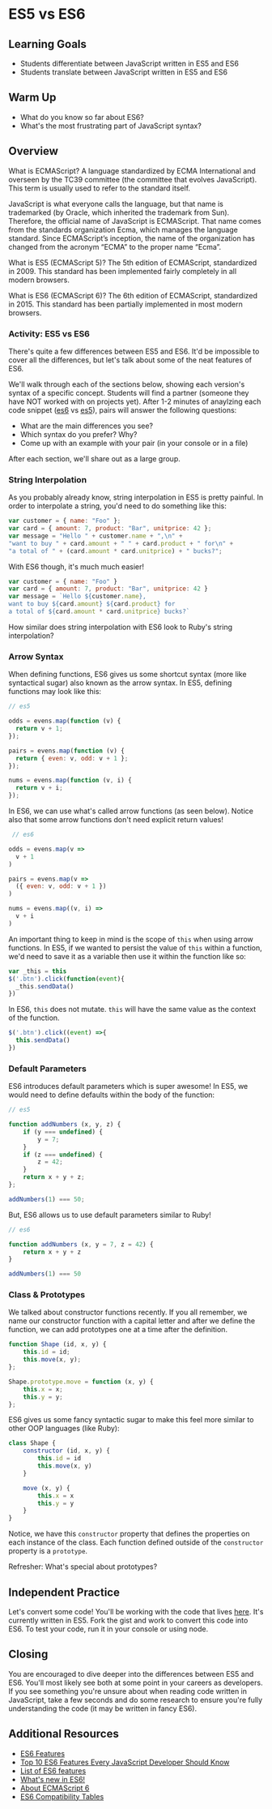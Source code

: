 # ES5 vs ES6

## Learning Goals
* Students differentiate between JavaScript written in ES5 and ES6
* Students translate between JavaScript written in ES5 and ES6

## Warm Up
* What do you know so far about ES6?
* What's the most frustrating part of JavaScript syntax?

## Overview

What is ECMAScript? A language standardized by ECMA International and overseen by the TC39 committee (the committee that evolves JavaScript). This term is usually used to refer to the standard itself.

JavaScript is what everyone calls the language, but that name is trademarked (by Oracle, which inherited the trademark from Sun). Therefore, the official name of JavaScript is ECMAScript. That name comes from the standards organization Ecma, which manages the language standard. Since ECMAScript’s inception, the name of the organization has changed from the acronym “ECMA” to the proper name “Ecma”.

What is ES5 (ECMAScript 5)? The 5th edition of ECMAScript, standardized in 2009. This standard has been implemented fairly completely in all modern browsers.

What is ES6 (ECMAScript 6)? The 6th edition of ECMAScript, standardized in 2015. This standard has been partially implemented in most modern browsers. 

### Activity: ES5 vs ES6

There's quite a few differences between ES5 and ES6. It'd be impossible to cover all the differences, but let's talk about some of the neat features of ES6. 

We'll walk through each of the sections below, showing each version's syntax of a specific concept. Students will find a partner (someone they have NOT worked with on projects yet). After 1-2 minutes of anaylzing each code snippet ([es6](https://gist.github.com/case-eee/c21d882ce240215c8c7496a0d4408c7c) vs [es5](https://gist.github.com/case-eee/54c79fd84445e24cb017b6de17e455fa)), pairs will answer the following questions:

* What are the main differences you see?
* Which syntax do you prefer? Why?
* Come up with an example with your pair (in your console or in a file)

After each section, we'll share out as a large group.

### String Interpolation

As you probably already know, string interpolation in ES5 is pretty painful. In order to interpolate a string, you'd need to do something like this:

```js
var customer = { name: "Foo" };
var card = { amount: 7, product: "Bar", unitprice: 42 };
var message = "Hello " + customer.name + ",\n" +
"want to buy " + card.amount + " " + card.product + " for\n" +
"a total of " + (card.amount * card.unitprice) + " bucks?";
```

With ES6 though, it's much much easier!

```js
var customer = { name: "Foo" }
var card = { amount: 7, product: "Bar", unitprice: 42 }
var message = `Hello ${customer.name},
want to buy ${card.amount} ${card.product} for
a total of ${card.amount * card.unitprice} bucks?`
```

How similar does string interpolation with ES6 look to Ruby's string interpolation?

### Arrow Syntax

When defining functions, ES6 gives us some shortcut syntax (more like syntactical sugar) also known as the arrow syntax. In ES5, defining functions may look like this:

```js
// es5

odds = evens.map(function (v) { 
  return v + 1; 
});

pairs = evens.map(function (v) {   
  return { even: v, odd: v + 1 }; 
});

nums = evens.map(function (v, i) { 
  return v + i; 
});

```

In ES6, we can use what's called arrow functions (as seen below). Notice also that some arrow functions don't need explicit return values!

```js
 // es6

odds = evens.map(v => 
  v + 1
)

pairs = evens.map(v => 
  ({ even: v, odd: v + 1 })
)

nums = evens.map((v, i) => 
  v + i
)
```

An important thing to keep in mind is the scope of `this` when using arrow functions. In ES5, if we wanted to persist the value of `this` within a function, we'd need to save it as a variable then use it within the function like so:

```js
var _this = this
$('.btn').click(function(event){
  _this.sendData()
})
```

In ES6, `this` does not mutate. `this` will have the same value as the context of the function.

```js
$('.btn').click((event) =>{
  this.sendData()
})
```

### Default Parameters

ES6 introduces default parameters which is super awesome! In ES5, we would need to define defaults within the body of the function:

```js
// es5

function addNumbers (x, y, z) {
    if (y === undefined) {
        y = 7;
    }
    if (z === undefined) {
        z = 42;
    }
    return x + y + z;
};

addNumbers(1) === 50;

```

But, ES6 allows us to use default parameters similar to Ruby!

```js
// es6

function addNumbers (x, y = 7, z = 42) {
    return x + y + z
}

addNumbers(1) === 50
```

### Class & Prototypes 

We talked about constructor functions recently. If you all remember, we name our constructor function with a capital letter and after we define the function, we can add prototypes one at a time after the definition. 

```js
function Shape (id, x, y) {
    this.id = id;
    this.move(x, y);
};

Shape.prototype.move = function (x, y) {
    this.x = x;
    this.y = y;
};

```

ES6 gives us some fancy syntactic sugar to make this feel more similar to other OOP languages (like Ruby):

```js
class Shape {
    constructor (id, x, y) {
        this.id = id
        this.move(x, y)
    }

    move (x, y) {
        this.x = x
        this.y = y
    }
}

```

Notice, we have this `constructor` property that defines the properties on each instance of the class. Each function defined outside of the `constructor` property is a `prototype`.

Refresher: What's special about prototypes? 

## Independent Practice

Let's convert some code! You'll be working with the code that lives [here](https://gist.github.com/case-eee/7e87e60fd6b8cadd0a46fc8872017614). It's currently written in ES5. Fork the gist and work to convert this code into ES6. To test your code, run it in your console or using node.

## Closing

You are encouraged to dive deeper into the differences between ES5 and ES6. You'll most likely see both at some point in your careers as developers. If you see something you're unsure about when reading code written in JavaScript, take a few seconds and do some research to ensure you're fully understanding the code (it may be written in fancy ES6).

## Additional Resources
* [ES6 Features](http://es6-features.org/)
* [Top 10 ES6 Features Every JavaScript Developer Should Know](https://webapplog.com/es6/) 
* [List of ES6 features](https://github.com/lukehoban/es6features)
* [What's new in ES6!](http://exploringjs.com/es6/ch_overviews.html)
* [About ECMAScript 6](http://exploringjs.com/es6/ch_about-es6.html#sec_tc39)
* [ES6 Compatibility Tables](https://kangax.github.io/compat-table/es6/)
